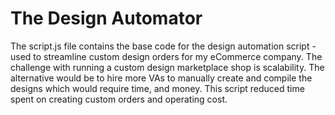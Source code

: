 # The Design Automator

The script.js file contains the base code for the design automation script - used to streamline custom design orders for my eCommerce company. The challenge with running a custom design marketplace shop is scalability. The alternative would be to hire more VAs to manually create and compile the designs which would require time, and money. This script reduced time spent on creating custom orders and operating cost.
